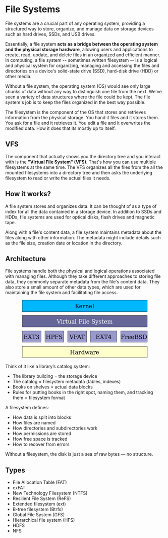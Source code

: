 # File Systems

File systems are a crucial part of any operating system, providing a structured way to store, organize, and manage data on storage devices such as hard drives, SSDs, and USB drives.

Essentially, a file system **acts as a bridge between the operating system and the physical storage hardware**, allowing users and applications to create, read, update, and delete files in an organized and efficient manner. In computing, a file system -- sometimes written filesystem -- is a logical and physical system for organizing, managing and accessing the files and directories on a device's solid-state drive (SSD), hard-disk drive (HDD) or other media.

Without a file system, the operating system (OS) would see only large chunks of data without any way to distinguish one file from the next. We've seen a variety of data structures where the file could be kept. The file system's job is to keep the files organized in the best way possible.

The filesystem is the component of the OS that stores and retrieves information from the physical storage. You hand it files and it stores them. You ask for a file and it retrieves it. You edit a file and it overwrites the modified data. How it does that its mostly up to itself.

## VFS

The component that actually shows you the directory tree and you interact with is the **"Virtual File System" (VFS)**. That's how you can use multiple filesystems at the same time. The VFS organizes all the files from the all the mounted filesystems into a directory tree and then asks the underlying filesystem to read or write the actual files it needs.

## How it works?

A file system stores and organizes data. It can be thought of as a type of index for all the data contained in a storage device. In addition to SSDs and HDDs, file systems are used for optical disks, flash drives and magnetic tape. 

Along with a file's content data, a file system maintains metadata about the files along with other information. The metadata might include details such as the file size, creation date or location in the directory.

## Architecture

File systems handle both the physical and logical operations associated with managing files. Although they take different approaches to storing file data, they commonly separate metadata from the file's content data. They also store a small amount of other data types, which are used for maintaining the file system and facilitating file access.

<div align="center">
    <img src="docs/file_systems/images/filesystem_diagram.png" width="400" />
</div>

Think of it like a library’s catalog system:

- The library building = the storage device
- The catalog = filesystem metadata (tables, indexes)
- Books on shelves = actual data blocks
- Rules for putting books in the right spot, naming them, and tracking them = filesystem format

A filesystem defines:

- How data is split into blocks
- How files are named
- How directories and subdirectories work
- How permissions are stored
- How free space is tracked
- How to recover from errors

Without a filesystem, the disk is just a sea of raw bytes — no structure.

## Types

- File Allocation Table (FAT)
- exFAT
- New Technology Filesystem (NTFS)
- Resilient File System (ReFS)
- Extended filesystem (ext)
- B-tree filesystem (Btrfs)
- Global File System (GFS)
- Hierarchical file system (HFS)
- HDFS
- NFS

